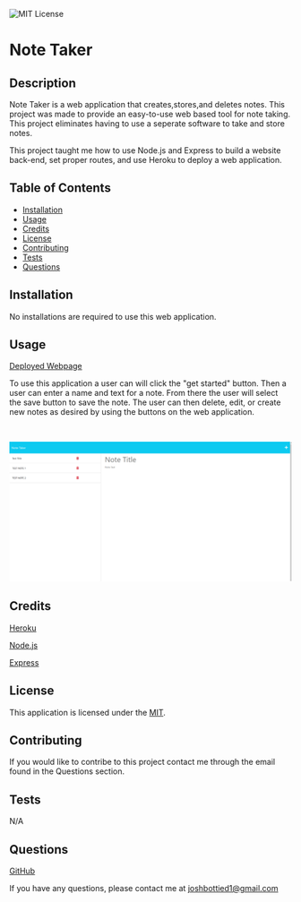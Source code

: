 ![MIT License](https://img.shields.io/badge/license-MIT-green.svg)

# Note Taker

## Description

Note Taker is a web application that creates,stores,and deletes notes. This project was made to provide an easy-to-use web based tool for note taking. This project eliminates having to use a seperate software to take and store notes.

This project taught me how to use Node.js and Express to build a website back-end, set proper routes, and use Heroku to deploy a web application.

## Table of Contents

- [Installation](#installation)
- [Usage](#usage)
- [Credits](#credits)
- [License](#license)
- [Contributing](#contributing)
- [Tests](#tests)
- [Questions](#questions)

## Installation

No installations are required to use this web application.

## Usage

[Deployed Webpage](https://note-keeper-app1.herokuapp.com/)

To use this application a user can will click the "get started" button. Then a user can enter a name and text for a note. From there the user will select the save button to save the note. The user can then delete, edit, or create new notes as desired by using the buttons on the web application.

<br>

![Deployed](./public/assets/images/Deployed.PNG)

## Credits

[Heroku](https://docs.npmjs.com/)

[Node.js](https://nodejs.org/en)

[Express](https://expressjs.com/en/guide/routing.html)

## License

This application is licensed under the [MIT](https://opensource.org/licenses/MIT).

## Contributing

If you would like to contribe to this project contact me through the email found in the Questions section.

## Tests

N/A

## Questions

[GitHub](https://github.com/josh4got)

If you have any questions, please contact me at joshbottied1@gmail.com

